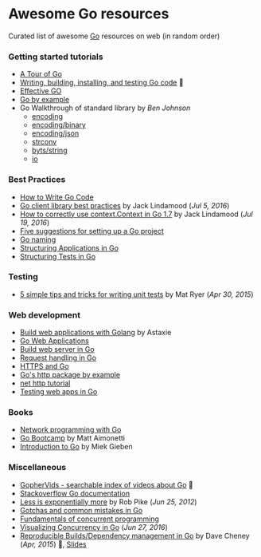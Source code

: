 # Awesome Go resources
Curated list of awesome [Go](https://golang.org/) resources on web (in random order)

### Getting started tutorials
  * [A Tour of Go](https://tour.golang.org/)
  * [Writing, building, installing, and testing Go code](https://www.youtube.com/watch?v=XCsL89YtqCs) :movie_camera:
  * [Effective GO](https://golang.org/doc/effective_go.html)
  * [Go by example](https://gobyexample.com/)
  * Go Walkthrough of standard library by _Ben Johnson_
     * [encoding](https://medium.com/@benbjohnson/go-walkthrough-encoding-package-bc5e912232d)
     * [encoding/binary](https://medium.com/@benbjohnson/go-walkthrough-encoding-binary-96dc5d4abb5d)
     * [encoding/json](https://medium.com/@benbjohnson/go-walkthrough-encoding-json-package-9681d1d37a8f)
     * [strconv](https://medium.com/@benbjohnson/go-walkthrough-strconv-7a24632a9e73)
     * [byts/string](https://medium.com/@benbjohnson/go-walkthrough-bytes-strings-packages-499be9f4b5bd)
     * [io](https://medium.com/@benbjohnson/go-walkthrough-io-package-8ac5e95a9fbd)


### Best Practices
  * [How to Write Go Code](https://golang.org/doc/code.html)
  * [Go client library best practices](https://medium.com/@cep21/go-client-library-best-practices-83d877d604ca#.lcuiwqais) by Jack Lindamood (_Jul 5, 2016_)
  * [How to correctly use context.Context in Go 1.7](https://medium.com/@cep21/how-to-correctly-use-context-context-in-go-1-7-8f2c0fafdf39#.nilazmxh8) by Jack Lindamood (_Jul 19, 2016_)
  * [Five suggestions for setting up a Go project](http://dave.cheney.net/2014/12/01/five-suggestions-for-setting-up-a-go-project)
  * [Go naming](https://talks.golang.org/2014/names.slide#1)
  * [Structuring Applications in Go](https://medium.com/@benbjohnson/structuring-applications-in-go-3b04be4ff091)
  * [Structuring Tests in Go](https://medium.com/@benbjohnson/structuring-tests-in-go-46ddee7a25c#.odgcilim9)

### Testing
  * [5 simple tips and tricks for writing unit tests](https://medium.com/@matryer/5-simple-tips-and-tricks-for-writing-unit-tests-in-golang-619653f90742#.vk3vujyh4) by Mat Ryer (_Apr 30, 2015_)

### Web development
  * [Build web applications with Golang](https://www.gitbook.com/book/astaxie/build-web-application-with-golang/details) by Astaxie
  * [Go Web Applications](https://www.gitbook.com/book/waimengmoan/go-applications/details)
  * [Build web server in Go](http://thenewstack.io/building-a-web-server-in-go/)
  * [Request handling in Go](http://www.alexedwards.net/blog/a-recap-of-request-handling)
  * [HTTPS and Go](http://www.kaihag.com/https-and-go/)
  * [Go's http package by example](https://cryptic.io/go-http/)
  * [net http tutorial](http://soryy.com/blog/2014/not-another-go-net-http-tutorial/)
  * [Testing web apps in Go](http://www.markjberger.com/testing-web-apps-in-golang/)


### Books
  * [Network programming with Go](https://jan.newmarch.name/go/)
  * [Go Bootcamp](http://www.golangbootcamp.com/book/) by Matt Aimonetti
  * [Introduction to Go](https://github.com/miekg/gobook) by Miek Gieben

### Miscellaneous 
  * [GopherVids - searchable index of videos about Go](http://gophervids.appspot.com/) :movie_camera:
  * [Stackoverflow Go documentation](http://stackoverflow.com/documentation/go)
  * [Less is exponentially more](https://commandcenter.blogspot.it/2012/06/less-is-exponentially-more.html) by Rob Pike (_Jun 25, 2012_)
  * [Gotchas and common mistakes in Go](http://devs.cloudimmunity.com/gotchas-and-common-mistakes-in-go-golang/)
  * [Fundamentals of concurrent programming](http://www.nada.kth.se/~snilsson/concurrency/)
  * [Visualizing Concurrency in Go](https://blog.codeship.com/visualizing-concurrency-go/) (_Jun 27, 2016_)
  * [Reproducible Builds/Dependency management in Go](https://www.youtube.com/watch?v=c3dW80eO88I) by Dave Cheney (_Apr, 2015_) :movie_camera:, [Slides](https://go-talks.appspot.com/github.com/davecheney/presentations/reproducible-builds.slide#1)

